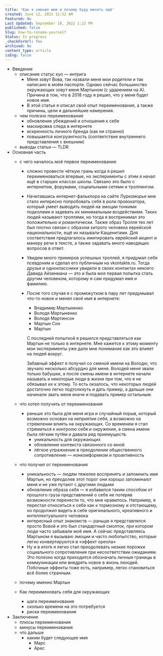 ```yaml
---
title: 'Как я сменил имя и почему буду менять ещё'
created: June 12, 2021 11:52 AM
Featured: No
Last Updated: September 18, 2022 1:22 PM
published: false
Slug: how-to-rename-yourself
Status: In progress
_checkForUrl: Yes
archived: No
content_type: article
isEng: false
---
```


- Введение
    - описание статус куо — интрига
        - Меня зовут Вова, так назвали меня мои родители и так написано в моём паспорте. Однако сейчас большинство окружающих зовут меня Мартыном (с ударением на А). Причина в том, что в 2018 году я решил, что у меня будет новое имя.
        - В этой статье я описал свой опыт переименования, а также причины, цели и дальнейшие намерения.
    - чем полезно переименование
        - обновление убеждений и отношения к себе
        - маскировка следа в интернете
        - искренность личного бренда (как ни странно)
        - повышается конгруэнтность (соответствие внутреннего представления с внешним)
    - выводы статьи — TLDR
- Основная часть
    - с чего началось моё первое переименование
        - сложно провести чёткую грань когда я решил переименоваться впервые, но эксперименты с этим я начал ещё в старших классах школы. Связано это было с интернетом, форумами, социальными сетями и троллингом.
        - Начитавшись интернет-фальклора на сайте Луркоморье мне стало интересно попробовать себя в роли провокатора, который умеет выводить людей на эмоции тонкими подколами и задевать их минимальным воздействием. Таких людей называют троллями, но тогда я воспринимал это положительно и романтически. Также образ Тролля тех лет был плотно связан с образом хитрого человека еврейской национальности, ещё их называли Кащенитами. Для соответствия предлагалось имитировать еврейский акцент и манеру речи в тексте, а также задавать много наводящих вопросов в ответ.
        - Увидем много примеров успешных троллей, я придумал себе псевдоним и сделал его публичным на vkontakte.ru. Тогда друзья и одноклассники увидели в своих контактах некоего Давида Айзенмана — это и была моя первая попытка стать другим человеком, которому я сам придумал имя и фамилию.
        - После того случая я с промежутком в пару лет придумывал что-то новое и менял своё имя в интернете:
            - Владимир Мартыненко
            - Володя Мартыненко
            - Володя Мартинсон
            - Мартын Сон
            - Мартын
            
            С последней попыткой я решился представляться как Мартын не только в интернете. Мне кажется к этому моменту мои эксперименты уже дали мне понимание как это влияет на людей вокруг.
            
            Забавный эффект я получил со сменой имени на Володю, что звучало несколько абсурдно для меня. Володей меня звали только бабушки, а после смены имени в интернете начали называть и некоторые люди в жизни при том, что я не обязывал их к этому. То есть окзалось, что некоторых людей достаточно легко подтолкнуть и дать пример, а дальше они начинали звать меня иначе и подавать пример остальным. 
            
    - что хотел получить от переименования
        - раньше это была для меня игра и случайный порыв, который возможно основан на неприятии себя, а возможно на стремлении влиять на окружающих. Со временем я стал стремиться к контролю себя и окружения, а смена имени была лёгким путём и давала ряд приемуществ.
            - уникальность для окружающих
            - обновление контекста связонного со мной
            - лёгкое упражнение в преодолении общественного сопротивление — нонкомформизм и проактивность
    - что получил от переименования
        - уникальность — людям тяжелее воспринять и запомнить имя Мартын, но преодолев этот порог они хорошо запоминают меня и не уже путают с другими людьми
        - обновление образа себя — я избавился таким способом от прошлого груза представлений о себе не потеряв возможности перенести то, что мне нравилось. Например, я перестал относиться к себе как к тормозному и отстающему, но продолжил видеть в себе оригинального, креативного и интеллектуального человека
        - интересный опыт знакомств — раньше я представлялся просто Вовой и это был стандартный смолток, при котором люди часто забывали моё имя. А сейчас представляясь Мартыном я вызываю эмоции и часто любопытство, которые легко конвертируются в «эффект ореола»
        - Ну и в итоге я легко стал преодолевать низкие порожки социального сопротивления при несоответствии ожиданиям. Это полезно когда приходится обозначать личные границы в коммуникации или внедрять новое в жизнь лююдей. Побочные эффекты тоже есть, например, легко становиться всё более странным.
    - почему именно Мартын
    - Как переименовать себя для окружающих
        - шаги переименования
        - сколько времени на это потребуется
        - риски переименования
- Заключение
    - плюсы переименования
    - минусы переименования
    - что дальше
        - каким будет следующее имя
            - Марс
            - Арес